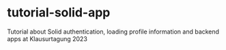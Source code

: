 # tutorial-solid-app
Tutorial about Solid authentication, loading profile information and backend apps at Klausurtagung 2023
